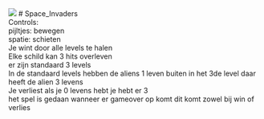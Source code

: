 
<img src="https://travis-ci.com/WannesLamberts/Space_Invaders.svg?token=kzFBgLR4E8ze4k9M18Co&branch=master">
# Space_Invaders
<br>
Controls:<br>
pijltjes: bewegen<br>
spatie: schieten<br>
Je wint door alle levels te halen<br>
Elke schild kan 3 hits overleven<br>
er zijn standaard 3 levels<br>
In de standaard levels hebben de aliens 1 leven buiten in het 3de level daar heeft de alien 3 levens<br>
Je verliest als je 0 levens hebt je hebt er 3 <br>
het spel is gedaan wanneer er gameover op komt dit komt zowel bij win of verlies<br>

